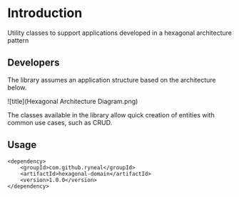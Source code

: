 # Introduction
Utility classes to support applications developed in a hexagonal architecture pattern

## Developers
The library assumes an application structure based on the architecture below.

![title](Hexagonal Architecture Diagram.png)

The classes available in the library allow quick creation of entities with common use cases, such as CRUD.

## Usage
```
<dependency>
    <groupId>com.github.ryneal</groupId>
    <artifactId>hexagonal-domain</artifactId>
    <version>1.0.0</version>
</dependency>
```